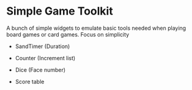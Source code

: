 # Simple Game Toolkit

A bunch of simple widgets to emulate basic tools needed when playing board games or card games.
Focus on simplicity

- SandTimer (Duration)
- Counter (Increment list)

- Dice (Face number)
- Score table


